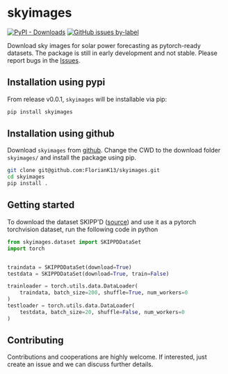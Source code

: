 # skyimages

[![PyPI - Downloads](https://img.shields.io/pypi/dm/skyimages?label=pypi%20downloads)](https://pypistats.org/packages/skyimages)
[![GitHub issues by-label](https://img.shields.io/github/issues-raw/FlorianK13/skyimages/good%20first%20issue?label=Contribute%3A%20Good%20first%20issue)](https://github.com/FlorianK13/skyimages/issues?q=is%3Aissue+is%3Aopen+label%3A%22good+first+issue%22)

Download sky images for solar power forecasting as pytorch-ready datasets.
The package is still in early development and not stable. Please report bugs in the [Issues](https://github.com/FlorianK13/skyimages/issues).



## Installation using pypi
From release v0.0.1, `skyimages` will be installable via pip:

```bash
pip install skyimages
```

## Installation using github
Download ``skyimages`` from
[github](https://github.com/FlorianK13/skyimages).
Change the CWD to the download folder `skyimages/` and install
the package using pip.

```bash
git clone git@github.com:FlorianK13/skyimages.git
cd skyimages
pip install .
```

## Getting started
To download the dataset SKIPP'D ([source](https://arxiv.org/abs/2207.00913)) and use it as a pytorch torchvision dataset,
run the following code in python

```python
from skyimages.dataset import SKIPPDDataSet
import torch


traindata = SKIPPDDataSet(download=True)
testdata = SKIPPDDataSet(download=True, train=False)

trainloader = torch.utils.data.DataLoader(
    traindata, batch_size=200, shuffle=True, num_workers=0
)
testloader = torch.utils.data.DataLoader(
    testdata, batch_size=20, shuffle=False, num_workers=0
)
```

## Contributing
Contributions and cooperations are highly welcome. If interested, just create an issue and we can discuss further details.
